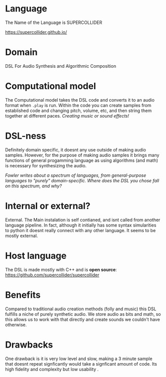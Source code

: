 # Language

The Name of the Language is SUPERCOLLIDER

https://supercollider.github.io/

# Domain

DSL For Audio Synthesis and Algorithmic Composition 


# Computational model

The Computational model takes the DSL code and converts it to an audio format when `.play` is run. 
Within the code you can create samples from established code and changing pitch, volume, etc, and then string them together at different paces. _Creating music or sound effects!_


# DSL-ness

Definitely domain specific, it doesnt any use outside of making audio samples. However, for the purpose of making audio samples it brings many functions of general progamming language as using algorithms (and math) is necessary for synthesizing the audio.  

_Fowler writes about a spectrum of languages, from general-purpose languages to
"purely" domain-specific. Where does the DSL you chose fall on this spectrum,
and why?_

# Internal or external?

External. The Main instalation is self contianed, and isnt called from another language pipeline. In fact, although it initially has some syntax simularities to python it doesnt really connect with any other language. It seems to be mostly external. 

# Host language

The DSL is made mostly with C++ and is **open source**: https://github.com/supercollider/supercollider

# Benefits

Compared to traditional audio creation methods (folly and music) this DSL fulfills a niche of purely synthetic audio. We store audio as bits and math, so this allows us to work with that directly and create sounds we couldn't have otherwise. 

# Drawbacks

One drawback is it is very low level and slow, making a 3 minute sample that doesnt repeat signficantly would take a signficant amount of code. Its high fidelity and complexity but low usability .
